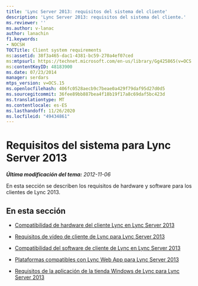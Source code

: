 ```yaml
---
title: 'Lync Server 2013: requisitos del sistema del cliente'
description: 'Lync Server 2013: requisitos del sistema del cliente.'
ms.reviewer: ''
ms.author: v-lanac
author: lanachin
f1.keywords:
- NOCSH
TOCTitle: Client system requirements
ms:assetid: 38f3a465-dac1-4381-bc59-270a4ef07ced
ms:mtpsurl: https://technet.microsoft.com/en-us/library/Gg425865(v=OCS.15)
ms:contentKeyID: 48183900
ms.date: 07/23/2014
manager: serdars
mtps_version: v=OCS.15
ms.openlocfilehash: 406fc0528aecb9c7beae0a429f79daf95d27d0d5
ms.sourcegitcommit: 36fee89bb887bea4f18b19f17a8c69daf5bc423d
ms.translationtype: MT
ms.contentlocale: es-ES
ms.lasthandoff: 11/26/2020
ms.locfileid: "49434861"
---
```

# <a name="client-system-requirements-for-lync-server-2013"></a>Requisitos del sistema para Lync Server 2013

<div data-xmlns="http://www.w3.org/1999/xhtml">

<div class="topic" data-xmlns="http://www.w3.org/1999/xhtml" data-msxsl="urn:schemas-microsoft-com:xslt" data-cs="https://msdn.microsoft.com/">

<div data-asp="https://msdn2.microsoft.com/asp">



</div>

<div id="mainSection">

<div id="mainBody">

<span> </span>

_**Última modificación del tema:** 2012-11-06_

En esta sección se describen los requisitos de hardware y software para los clientes de Lync 2013.

<div>

## <a name="in-this-section"></a>En esta sección

  - [Compatibilidad de hardware del cliente Lync en Lync Server 2013](lync-server-2013-lync-client-hardware-support.md)

  - [Requisitos de vídeo de cliente de Lync para Lync Server 2013](lync-server-2013-lync-client-video-requirements.md)

  - [Compatibilidad del software de cliente de Lync en Lync Server 2013](lync-server-2013-lync-client-software-support.md)

  - [Plataformas compatibles con Lync Web App para Lync Server 2013](lync-server-2013-lync-web-app-supported-platforms.md)

  - [Requisitos de la aplicación de la tienda Windows de Lync para Lync Server 2013](lync-server-2013-lync-windows-store-app-requirements.md)

</div>

</div>

<span> </span>

</div>

</div>

</div>

